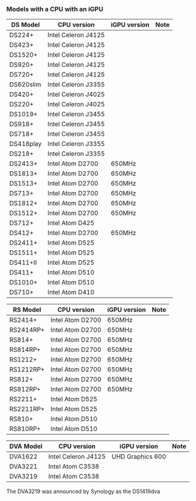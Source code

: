 ### Models with a CPU with an iGPU

| DS Model | CPU version | iGPU version | Note |
|----------|-------------|--------------|------|
| DS224+ | Intel Celeron J4125 |  |  |
| DS423+ | Intel Celeron J4125 |  |  |
| DS1520+ | Intel Celeron J4125 |  |  |
| DS920+ | Intel Celeron J4125 |  |  |
| DS720+ | Intel Celeron J4125 |  |  |
| DS620slim | Intel Celeron J3355 |  |  |
| DS420+ | Intel Celeron J4025 |  |  |
| DS220+ | Intel Celeron J4025 |  |  |
| DS1019+ | Intel Celeron J3455 |  |  |
| DS918+ | Intel Celeron J3455 |  |  |
| DS718+ | Intel Celeron J3455 |  |  |
| DS418play | Intel Celeron J3355 |  |  |
| DS218+ | Intel Celeron J3355 |  |  |
| DS2413+ | Intel Atom D2700 | 650MHz |  |
| DS1813+ | Intel Atom D2700 | 650MHz |  |
| DS1513+ | Intel Atom D2700 | 650MHz |  |
| DS713+ | Intel Atom D2700 | 650MHz |  |
| DS1812+ | Intel Atom D2700 | 650MHz |  |
| DS1512+ | Intel Atom D2700 | 650MHz |  |
| DS712+ | Intel Atom D425 |  |  |
| DS412+ | Intel Atom D2700 | 650MHz |  |
| DS2411+ | Intel Atom D525 |  |  |
| DS1511+ | Intel Atom D525 |  |  |
| DS411+II | Intel Atom D525 |  |  |
| DS411+ | Intel Atom D510 |  |  |
| DS1010+ | Intel Atom D510 |  |  |
| DS710+ | Intel Atom D410 |  |  |

| RS Model | CPU version | iGPU version | Note |
|----------|-------------|--------------|------|
| RS2414+ | Intel Atom D2700 | 650MHz |  |
| RS2414RP+ | Intel Atom D2700 | 650MHz |  |
| RS814+ | Intel Atom D2700 | 650MHz |  |
| RS814RP+ | Intel Atom D2700 | 650MHz |  |
| RS1212+ | Intel Atom D2700 | 650MHz |  |
| RS1212RP+ | Intel Atom D2700 | 650MHz |  |
| RS812+ | Intel Atom D2700 | 650MHz |  |
| RS812RP+ | Intel Atom D2700 | 650MHz |  |
| RS2211+ | Intel Atom D525 |  |  |
| RS2211RP+ | Intel Atom D525 |  |  |
| RS810+ | Intel Atom D510 |  |  |
| RS810RP+ | Intel Atom D510 |  |  |

| DVA Model | CPU version | iGPU version | Note |
|-----------|-------------|--------------|------|
| DVA1622 | Intel Celeron J4125 | UHD Graphics 600 |  |
| DVA3221 | Intel Atom C3538 |   |  |
| DVA3219 | Intel Atom C3538 |  |  |

The DVA3219 was announced by Synology as the DS1419dva
